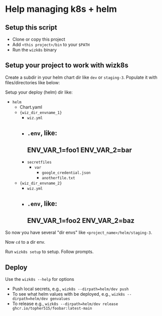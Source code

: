 # Help managing k8s + helm

## Setup this script

- Clone or copy this project
- Add `<this project>/bin` to your `$PATH`
- Run the `wizk8s` binary

## Setup your project to work with wizk8s

Create a subdir in your helm chart dir like `dev` or `staging-3`. Populate
it with files/directories like below:

Setup your deploy (helm) dir like:

- `helm` 
  - Chart.yaml
  - `{wiz_dir_envname_1}`
    - `wiz.yml`
    - `.env`, like:
      ---
      ENV_VAR_1=foo1
      ENV_VAR_2=bar
      ---
    - `secretfiles`
      - `var`
        - `google_credential.json`
        - `anotherfile.txt`
  - `{wiz_dir_envname_2}`
    - `wiz.yml`
    - `.env`, like:
      ---
      ENV_VAR_1=foo2
      ENV_VAR_2=baz
      ---

So now you have several "dir envs" like `<project_name>/helm/staging-3`.

Now `cd` to a dir env.

Run `wizk8s setup` to setup. Follow prompts.


## Deploy

Use the `wizk8s --help` for options

- Push local secrets, e.g., `wizk8s --dirpath=helm/dev push`
- To see what helm values with be deployed, e.g., `wizk8s --dirpath=helm/dev genvalues`
- To release e.g., `wizk8s --dirpath=helm/dev release ghcr.io/topher515/foobar:latest-main`
